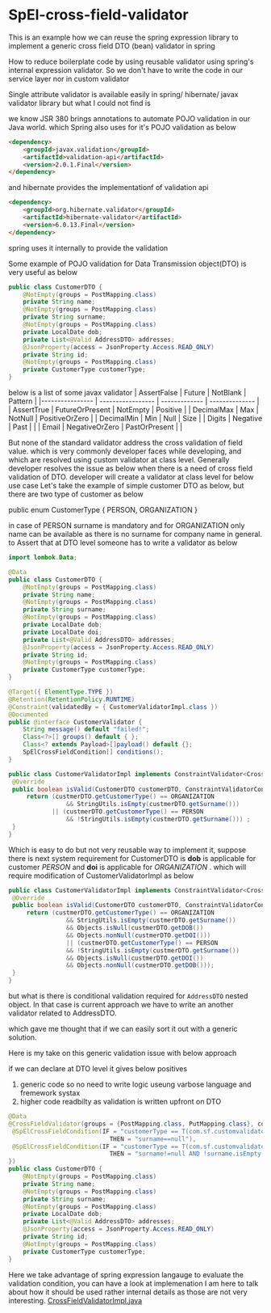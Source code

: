 # SpEl-cross-field-validator
This is an example how we can reuse the spring expression library to implement a generic cross field DTO (bean) validator in spring 


How to reduce boilerplate code by using reusable validator using spring's internal expression validator. So we don't have to write the code in our service layer nor in custom validator


Single attribute validator is available easily in spring/ hibernate/ javax validator library but what I could not find is 

we know JSR 380 brings annotations to automate POJO validation in our Java world. which Spring also uses for it's POJO validation as below 

```html
<dependency>
    <groupId>javax.validation</groupId>
    <artifactId>validation-api</artifactId>
    <version>2.0.1.Final</version>
</dependency>
```

and hibernate provides the implementationf of validation api

```html
<dependency>
    <groupId>org.hibernate.validator</groupId>
    <artifactId>hibernate-validator</artifactId>
    <version>6.0.13.Final</version>
</dependency>
```

spring uses it internally to provide the validation

Some example of POJO validation for Data Transmission object(DTO) is very useful as below 

```java
public class CustomerDTO {
    @NotEmpty(groups = PostMapping.class)
    private String name;
    @NotEmpty(groups = PostMapping.class)
    private String surname;
    @NotEmpty(groups = PostMapping.class)
    private LocalDate dob;
    private List<@Valid AddressDTO> addresses;
    @JsonProperty(access = JsonProperty.Access.READ_ONLY)
    private String id;
    @NotEmpty(groups = PostMapping.class)
    private CustomerType customerType;
}
```

below is a list of some javax validator 
| AssertFalse     |     Future        | NotBlank      | Pattern        |
|---------------- | ----------------- | ------------- | -------------- |
| AssertTrue      |  FutureOrPresent  | NotEmpty      | Positive       |
| DecimalMax      | Max               | NotNull       | PositiveOrZero |
| DecimalMin      | Min               | Null          | Size           |
| Digits          | Negative          | Past          |                | 
| Email           | NegativeOrZero    | PastOrPresent |                | 

But none of the standard validator address the cross validation of field value. which is very commonly developer faces while developing, and which are resolved using custom validator at class level.
Generally developer resolves the issue as below when there is a need of cross field validation of DTO. developer will create a validator at class level for below use case 
Let's take the example of simple customer DTO as below, but there are two type of  customer as below 

public enum CustomerType {
    PERSON, ORGANIZATION
}

in case of PERSON surname is mandatory and for ORGANIZATION only name can be available as there is no surname for company name in general. to Assert that at DTO level someone has to write a validator as below

```java
import lombok.Data;

@Data
public class CustomerDTO {
    @NotEmpty(groups = PostMapping.class)
    private String name;
    @NotEmpty(groups = PostMapping.class)
    private String surname;
    @NotEmpty(groups = PostMapping.class)
    private LocalDate dob;
    private LocalDate doi;
    private List<@Valid AddressDTO> addresses;
    @JsonProperty(access = JsonProperty.Access.READ_ONLY)
    private String id;
    @NotEmpty(groups = PostMapping.class)
    private CustomerType customerType;
}
```
```java
@Target({ ElementType.TYPE })
@Retention(RetentionPolicy.RUNTIME)
@Constraint(validatedBy = { CustomerValidatorImpl.class })
@Documented
public @interface CustomerValidator {
    String message() default "failed!";
    Class<?>[] groups() default { };
    Class<? extends Payload>[]payload() default {};
    SpElCrossFieldCondition[] conditions();
}
``` 
```java
public class CustomerValidatorImpl implements ConstraintValidator<CrossFieldValidator, CustomerDTO> {
 @Override
 public boolean isValid(CustomerDTO customerDTO, ConstraintValidatorContext context) {
     return (custmerDTO.getCustomerType() == ORGANIZATION  
                && StringUtils.isEmpty(custmerDTO.getSurname())) 
            || (custmerDTO.getCustomerType() == PERSON 
                && !StringUtils.isEmpty(custmerDTO.getSurname())) ;
 }
}
``` 
Which is easy to do but not very reusable way to implement it, suppose there is next system requirement for CustomerDTO is **dob** is applicable for customer *PERSON* and **doi** is applicable for *ORGANIZATION* . which will require modification of CustomerValidatorImpl as below 




```java
public class CustomerValidatorImpl implements ConstraintValidator<CrossFieldValidator, CustomerDTO> {
 @Override
 public boolean isValid(CustomerDTO customerDTO, ConstraintValidatorContext context) {
     return (custmerDTO.getCustomerType() == ORGANIZATION  
                && StringUtils.isEmpty(custmerDTO.getSurname()) 
                && Objects.isNull(custmerDTO.getDOB()) 
                && Objects.nonNull(custmerDTO.getDOI())) 
                || (custmerDTO.getCustomerType() == PERSON 
                && !StringUtils.isEmpty(custmerDTO.getSurname()) 
                && Objects.isNull(custmerDTO.getDOI()) 
                && Objects.nonNull(custmerDTO.getDOB()));
 }
}
``` 
but what is there is conditional validation required for `AddressDTO` nested object. In that case is current approach we have to write an another validator related to AddressDTO. 

which  gave me thought that if we can easily sort it out with a generic solution. 

Here is my take on this generic validation issue with below approach

if we can declare at DTO level it gives below positives 

1. generic code so no need to write logic useung varbose language and fremework systax 
2. higher code readbilty as validation is written upfront on DTO 


```java
@Data
@CrossFieldValidator(groups = {PostMapping.class, PutMapping.class}, conditions = {
 @SpElCrossFieldCondition(IF = "customerType == T(com.sf.customvalidator.constant.CustomerType).ORGANIZATION", 
                            THEN = "surname==null"),
 @SpElCrossFieldCondition(IF = "customerType == T(com.sf.customvalidator.constant.CustomerType).PERSON", 
                            THEN = "surname!=null AND !surname.isEmpty()")
})
public class CustomerDTO {
    @NotEmpty(groups = PostMapping.class)
    private String name;
    @NotEmpty(groups = PostMapping.class)
    private String surname;
    @NotEmpty(groups = PostMapping.class)
    private LocalDate dob;
    private List<@Valid AddressDTO> addresses;
    @JsonProperty(access = JsonProperty.Access.READ_ONLY)
    private String id;
    @NotEmpty(groups = PostMapping.class)
    private CustomerType customerType;
}
```

Here we take advantage of spring expression langauge to evaluate the validation condition, 
you can have a look at implemenation I am here to  talk about how it should be used rather internal details as those are not very interesting. 
[CrossFieldValidatorImpl.java](https://github.com/sainik-developer/SpEl-cross-field-validator/blob/main/src/main/java/com/sf/customvalidator/validator/CrossFieldValidatorImpl.java)
 
 